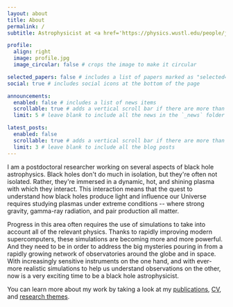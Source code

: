 ```yaml
---
layout: about
title: About
permalink: /
subtitle: Astrophysicist at <a href='https://physics.wustl.edu/people/john-mehlhaff'>Washington University in St. Louis</a>. 

profile:
  align: right
  image: profile.jpg
  image_circular: false # crops the image to make it circular

selected_papers: false # includes a list of papers marked as "selected={true}"
social: true # includes social icons at the bottom of the page

announcements:
  enabled: false # includes a list of news items
  scrollable: true # adds a vertical scroll bar if there are more than 3 news items
  limit: 5 # leave blank to include all the news in the `_news` folder

latest_posts:
  enabled: false
  scrollable: true # adds a vertical scroll bar if there are more than 3 new posts items
  limit: 3 # leave blank to include all the blog posts
---
```


I am a postdoctoral researcher working on several aspects of black hole astrophysics. Black holes don't do much in isolation, but they're often not isolated. Rather, they're immersed in a dynamic, hot, and shining plasma with which they interact. This interaction means that the quest to understand how black holes produce light and influence our Universe requires studying plasmas under extreme conditions -- where strong gravity, gamma-ray radiation, and pair production all matter. 

Progress in this area often requires the use of simulations to take into account all of the relevant physics. Thanks to rapidly improving modern supercomputers, these simulations are becoming more and more powerful. And they need to be in order to address the big mysteries pouring in from a rapidly growing network of observatories around the globe and in space. With increasingly sensitive instruments on the one hand, and with ever-more realistic simulations to help us understand observations on the other, now is a very exciting time to be a black hole astrophysicist.

You can learn more about my work by taking a look at my [publications](/publications/), [CV](/assets/pdf/cv.pdf), and [research themes](/projects/).

